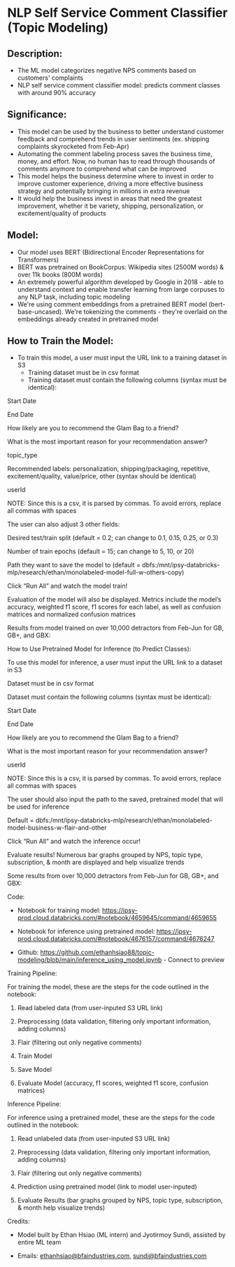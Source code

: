 # NLP Self Service Comment Classifier (Topic Modeling)

## Description: 
- The ML model categorizes negative NPS comments based on customers' complaints 
- NLP self service comment classifier model: predicts comment classes with around 90% accuracy <br />

## Significance: 
- This model can be used by the business to better understand customer feedback and comprehend trends in user sentiments (ex. shipping complaints skyrocketed from Feb-Apr) 
- Automating the comment labeling process saves the business time, money, and effort. Now, no human has to read through thousands of comments anymore to comprehend what can be improved
- This model helps the business determine where to invest in order to improve customer experience, driving a more effective business strategy and potentially bringing in millions in extra revenue
- It would help the business invest in areas that need the greatest improvement, whether it be variety, shipping, personalization, or excitement/quality of products <br />


## Model: 
- Our model uses BERT (Bidirectional Encoder Representations for Transformers) 
- BERT was pretrained on BookCorpus: Wikipedia sites (2500M words) & over 11k books (800M words) 
- An extremely powerful algorithm developed by Google in 2018 - able to understand context and enable transfer learning from large corpuses to any NLP task, including topic modeling
- We're using comment embeddings from a pretrained BERT model (bert-base-uncased). We're tokenizing the comments - they're overlaid on the embeddings already created in pretrained model <br />


## How to Train the Model:

- To train this model, a user must input the URL link to a training dataset in S3
  - Training dataset must be in csv format
  - Training dataset must contain the following columns (syntax must be identical):

Start Date

End Date

How likely are you to recommend the Glam Bag to a friend?

What is the most important reason for your recommendation answer?

topic_type

Recommended labels: personalization, shipping/packaging, repetitive, excitement/quality, value/price, other (syntax should be identical)

userId

NOTE: Since this is a csv, it is parsed by commas. To avoid errors, replace all commas with spaces

The user can also adjust 3 other fields:

Desired test/train split (default = 0.2; can change to 0.1, 0.15, 0.25, or 0.3)

Number of train epochs (default = 15; can change to 5, 10, or 20)

Path they want to save the model to (default = dbfs:/mnt/ipsy-databricks-mlp/research/ethan/monolabeled-model-full-w-others-copy)

Click “Run All” and watch the model train! 

Evaluation of the model will also be displayed. Metrics include the model’s accuracy, weighted f1 score, f1 scores for each label, as well as confusion matrices and normalized confusion matrices

Results from model trained on over 10,000 detractors from Feb-Jun for GB, GB+, and GBX:




 

 

How to Use Pretrained Model for Inference (to Predict Classes):

To use this model for inference, a user must input the URL link to a dataset in S3

Dataset must be in csv format

Dataset must contain the following columns (syntax must be identical):

Start Date

End Date

How likely are you to recommend the Glam Bag to a friend?

What is the most important reason for your recommendation answer?

userId

NOTE: Since this is a csv, it is parsed by commas. To avoid errors, replace all commas with spaces

The user should also input the path to the saved, pretrained model that will be used for inference

Default = dbfs:/mnt/ipsy-databricks-mlp/research/ethan/monolabeled-model-business-w-flair-and-other

Click “Run All” and watch the inference occur! 

Evaluate results! Numerous bar graphs grouped by NPS, topic type, subscription, & month are displayed and help visualize trends

Some results from over 10,000 detractors from Feb-Jun for GB, GB+, and GBX:








Code:

- Notebook for training model: https://ipsy-prod.cloud.databricks.com/#notebook/4659645/command/4659655

- Notebook for inference using pretrained model: https://ipsy-prod.cloud.databricks.com/#notebook/4676157/command/4676247

- Github: https://github.com/ethanhsiao88/topic-modeling/blob/main/inference_using_model.ipynb - Connect to preview 

 


Training Pipeline:

For training the model, these are the steps for the code outlined in the notebook:

1. Read labeled data (from user-inputed S3 URL link)

2. Preprocessing (data validation, filtering only important information, adding columns)

3. Flair (filtering out only negative comments)

4. Train Model

5. Save Model

6. Evaluate Model (accuracy, f1 scores, weighted f1 score, confusion matrices)




Inference Pipeline: 

For inference using a pretrained model, these are the steps for the code outlined in the notebook:

1. Read unlabeled data (from user-inputed S3 URL link)

2. Preprocessing (data validation, filtering only important information, adding columns)

3. Flair (filtering out only negative comments)

4. Prediction using pretrained model (link to model user-inputed)

5. Evaluate Results (bar graphs grouped by NPS, topic type, subscription, & month help visualize trends)

 


Credits:

- Model built by Ethan Hsiao (ML intern) and Jyotirmoy Sundi, assisted by entire ML team

- Emails: ethanhsiao@bfaindustries.com, sundi@bfaindustries.com
